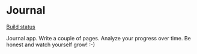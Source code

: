 Journal
=======

[Build status](https://api.travis-ci.org/subramaniank/journal.svg?branch=develop)

Journal app. Write a couple of pages. Analyze your progress over time. Be honest and watch yourself grow! :-)
